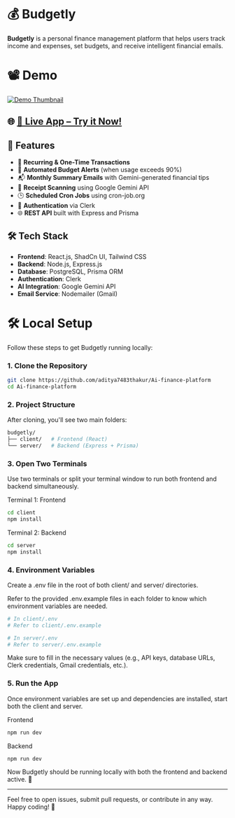 # 💰 Budgetly

**Budgetly** is a personal finance management platform that helps users track income and expenses, set budgets, and receive intelligent financial emails.

# 📽️ Demo
[![Demo Thumbnail](https://github.com/user-attachments/assets/43c097a3-4dec-42eb-b28b-5442eda4d059)](https://drive.google.com/file/d/1AF_H0IvMDtSZxccpNHYtL9AQp4QvGEoK/view?usp=sharing)

## 🌐 [🔗 Live App – Try it Now!](https://budgetly-sandy.vercel.app/)


## 🚀 Features

- 📅 **Recurring & One-Time Transactions**
- 🔔 **Automated Budget Alerts** (when usage exceeds 90%)
- 📬 **Monthly Summary Emails** with Gemini-generated financial tips
- 📸 **Receipt Scanning** using Google Gemini API
- 🕒 **Scheduled Cron Jobs** using cron-job.org
- 🔐 **Authentication** via Clerk
- 🌐 **REST API** built with Express and Prisma

## 🛠️ Tech Stack

- **Frontend**: React.js, ShadCn UI, Tailwind CSS
- **Backend**: Node.js, Express.js
- **Database**: PostgreSQL, Prisma ORM
- **Authentication**: Clerk
- **AI Integration**: Google Gemini API
- **Email Service**: Nodemailer (Gmail)

# 🛠️ Local Setup

Follow these steps to get Budgetly running locally:

### 1. Clone the Repository

```bash
git clone https://github.com/aditya7483thakur/Ai-finance-platform
cd Ai-finance-platform
```

### 2. Project Structure
After cloning, you'll see two main folders:

```bash
budgetly/
├── client/   # Frontend (React)
└── server/   # Backend (Express + Prisma)
```

### 3. Open Two Terminals
Use two terminals or split your terminal window to run both frontend and backend simultaneously.

Terminal 1: Frontend
```bash
cd client
npm install
```
Terminal 2: Backend
```bash
cd server
npm install
```

### 4. Environment Variables
Create a .env file in the root of both client/ and server/ directories.

Refer to the provided .env.example files in each folder to know which environment variables are needed.


```bash
# In client/.env
# Refer to client/.env.example

# In server/.env
# Refer to server/.env.example
```
Make sure to fill in the necessary values (e.g., API keys, database URLs, Clerk credentials, Gmail credentials, etc.).

### 5. Run the App
Once environment variables are set up and dependencies are installed, start both the client and server.

Frontend
```bash
npm run dev
```
Backend
```bash
npm run dev
```
Now Budgetly should be running locally with both the frontend and backend active. 🎉


---
Feel free to open issues, submit pull requests, or contribute in any way. Happy coding! 🚀
